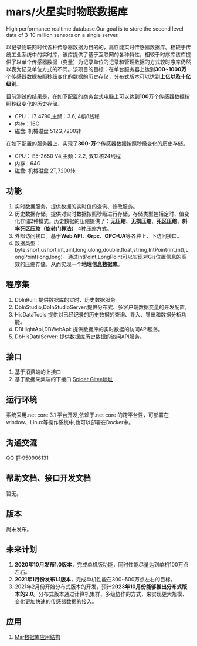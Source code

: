# mars/火星实时物联数据库
High performance realtime database.Our goal is to store the second level data of 3-10 million sensors on a single server.

以记录物联网时代各种传感器数据为目的的，高性能实时传感器数据库。相较于传统工业系统中的实时库，该库提供了基于互联网的各种特性，相较于时序库该库提供了以单个传感器数据（变量）为记录单位的记录和管理数据的方式较时序库仍然以表为记录单位方式的不同。该项目的目标：在单台服务器上达到**300~1000万**个传感器数据按照秒级变化的数据的历史存储，分布式版本可以达到**上亿以及十亿级别**。

目前测试的结果是，在如下配置的商务台式电脑上可以达到**100**万个传感器数据按照秒级变化的历史存储。

* CPU： I7 4790,主频：3.6, 4核8线程
* 内存：16G
* 磁盘: 机械磁盘 512G,7200转

在如下配置的服务器上，实现了**300-万**个传感器数据按照秒级变化的历史存储。
* CPU： E5-2650 V4,主频：2.2, 双12核24线程
* 内存：64G
* 磁盘: 机械磁盘 2T,7200转


## 功能
1. 实时数据服务。提供数据的实时值的查询、修改服务。
2. 历史数据存储。提供对实时数据按照秒级进行存储，存储类型包括定时、值变化存储2种模式。历史数据的压缩提供了：**无压缩**、**无损压缩**、**死区压缩**、**斜率死区压缩（旋转门算法）** 4种压缩方式。
3. 外部访问接口。基于**Web API**、**Grpc**、**OPC-UA**等各种上、下访问接口。
4. 数据类型：byte,short,ushort,int,uint,long,ulong,double,float,string,IntPoint(int,int),LongPoint(long,long)。通过IntPoint,LongPoint可以实现对Gis位置信息的高效的压缩存储，从而实现一个**地理信息数据库**。

## 程序集
1. DbInRun: 提供数据库的实时、历史数据服务。
2. DbInStudio,DbInStudioServer:提供分布式、多客户端数据变量的开发配置。
3. HisDataTools:提供对已经记录的历史数据的查询、导入、导出和数据分析功能。
4. DBHightApi,DBWebApi: 提供数据库的实时数据的访问API服务。
5. DbHisDataServer: 提供数据库历史数据的访问API服务。

## 接口
1. 基于消费端的上接口
2. 基于数据采集端的下接口 [Spider ](https://github.com/cdy816/Spider) [Gitee地址](https://gitee.com/chongdaoyang/Spider)

## 运行环境
系统采用.net core 3.1 平台开发,依赖于.net core 的跨平台性，可部署在window、Linux等操作系统中,也可以部署在Docker中。 

## 沟通交流
QQ 群:950906131

## 帮助文档、接口开发文档
暂无。

## 版本
尚未发布。

## 未来计划
1. **2020年10月发布1.0版本**，完成单机版功能，同时性能尽量达到单机100万点左右。
2. **2021年1月份发布1.1版本**，完成单机性能在300~500万点左右的目标。
3. 2021年2月份开始分布式版本的开发，预计**2023年10月份能够推出分布式版本的2.0**。分布式版本通过计算机集群、多级协作的方式，来实现更大规模、变化更加快速的传感器数据的接入。

## 应用
1. [Mar数据库应用结构](https://my.oschina.net/u/3520380/blog/4288058)
